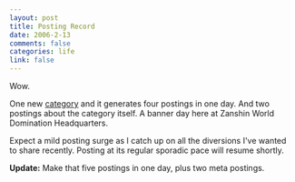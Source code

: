 ```yaml
--- 
layout: post
title: Posting Record
date: 2006-2-13
comments: false
categories: life
link: false
---
```

Wow.

One new <a title="diversions" href="http://zanshin.net/diversions.php">category</a> and it generates four postings in one day. And two postings about the category itself. A banner day here at Zanshin World Domination Headquarters.

Expect a mild posting surge as I catch up on all the diversions I've wanted to share recently. Posting at its regular sporadic pace will resume shortly.

<strong>Update:</strong> Make that five postings in one day, plus two meta postings.
